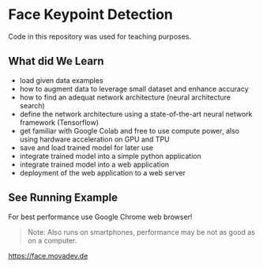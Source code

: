 # Face Keypoint Detection

Code in this repository was used for teaching purposes.

## What did We Learn

- load given data examples
- how to augment data to leverage small dataset and enhance accuracy
- how to find an adequat network architecture (neural architecture search)
- define the network architecture using a state-of-the-art neural network framework (Tensorflow)
- get familiar with Google Colab and free to use compute power, also using hardware acceleration on GPU and TPU
- save and load trained model for later use
- integrate trained model into a simple python application
- integrate trained model into a web application
- deployment of the web application to a web server


## See Running Example

For best performance use Google Chrome web browser!

> Note: Also runs on smartphones, performance may be not as good as on a computer.

https://face.movadev.de
